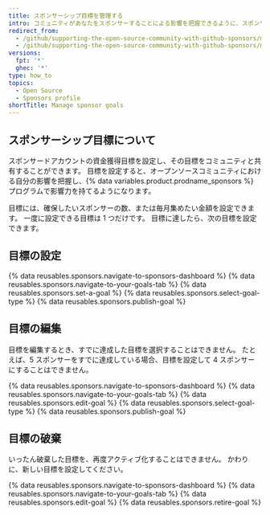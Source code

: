 ```yaml
---
title: スポンサーシップ目標を管理する
intro: コミュニティがあなたをスポンサーすることによる影響を把握できるように、スポンサード開発者またはスポンサード Organization アカウントに対して目標を設定することができます。
redirect_from:
  - /github/supporting-the-open-source-community-with-github-sponsors/manage-your-sponsorship-goal
  - /github/supporting-the-open-source-community-with-github-sponsors/managing-your-sponsorship-goal
versions:
  fpt: '*'
  ghec: '*'
type: how_to
topics:
  - Open Source
  - Sponsors profile
shortTitle: Manage sponsor goals
---
```


## スポンサーシップ目標について

スポンサードアカウントの資金獲得目標を設定し、その目標をコミュニティと共有することができます。 目標を設定すると、オープンソースコミュニティにおける自分の影響を把握し、{% data variables.product.prodname_sponsors %} プログラムで影響力を持てるようになります。

目標には、確保したいスポンサーの数、または毎月集めたい金額を設定できます。 一度に設定できる目標は 1 つだけです。 目標に達したら、次の目標を設定できます。

## 目標の設定

{% data reusables.sponsors.navigate-to-sponsors-dashboard %}
{% data reusables.sponsors.navigate-to-your-goals-tab %}
{% data reusables.sponsors.set-a-goal %}
{% data reusables.sponsors.select-goal-type %}
{% data reusables.sponsors.publish-goal %}

## 目標の編集

目標を編集するとき、すでに達成した目標を選択することはできません。 たとえば、5 スポンサーをすでに達成している場合、目標を設定して 4 スポンサーにすることはできません。

{% data reusables.sponsors.navigate-to-sponsors-dashboard %}
{% data reusables.sponsors.navigate-to-your-goals-tab %}
{% data reusables.sponsors.edit-goal %}
{% data reusables.sponsors.select-goal-type %}
{% data reusables.sponsors.publish-goal %}

## 目標の破棄

いったん破棄した目標を、再度アクティブ化することはできません。 かわりに、新しい目標を設定してください。

{% data reusables.sponsors.navigate-to-sponsors-dashboard %}
{% data reusables.sponsors.navigate-to-your-goals-tab %}
{% data reusables.sponsors.edit-goal %}
{% data reusables.sponsors.retire-goal %}
